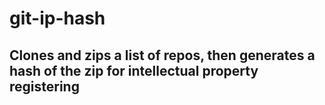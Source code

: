# git-ip-hash

## Clones and zips a list of repos, then generates a hash of the zip for intellectual property registering